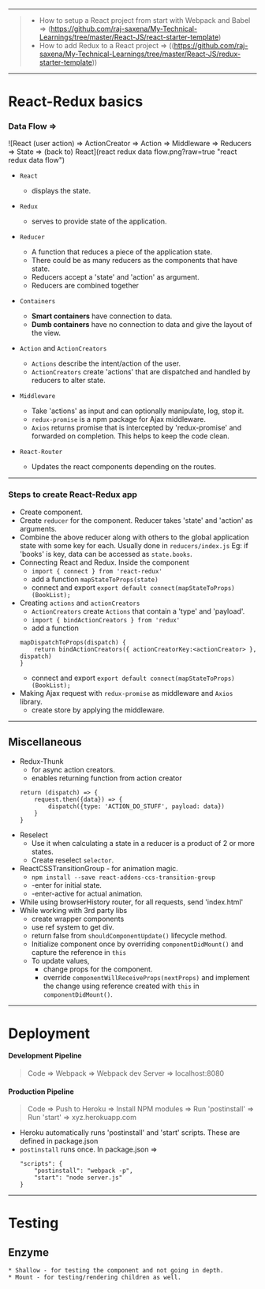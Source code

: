 ___
> * How to setup a React project from start with Webpack and Babel => (https://github.com/raj-saxena/My-Technical-Learnings/tree/master/React-JS/react-starter-template)  
> * How to add Redux to a React project => ((https://github.com/raj-saxena/My-Technical-Learnings/tree/master/React-JS/redux-starter-template))
___
# React-Redux basics
### Data Flow =>
![React (user action) =>  ActionCreator => Action => Middleware => Reducers => State => (back to) React](react redux data flow.png?raw=true "react redux data flow")

* `React`
	- displays the state.

* `Redux`
	- serves to provide state of the application.

* `Reducer` 
	- A function that reduces a piece of the application state.
	- There could be as many reducers as the components that have state.
	- Reducers accept a 'state' and 'action' as argument.
	- Reducers are combined together

* `Containers`
	- __Smart containers__ have connection to data.
	- __Dumb containers__ have no connection to data and give the layout of the view.

* `Action` and `ActionCreators`
	- `Actions` describe the intent/action of the user.
	- `ActionCreators` create 'actions' that are dispatched and handled by reducers to alter state.

* `Middleware`
	- Take 'actions' as input and can optionally manipulate, log, stop it.
	- `redux-promise` is a npm package for Ajax middleware.
	- `Axios` returns promise that is intercepted by 'redux-promise' and forwarded on completion. This helps to keep the code clean.

* `React-Router`
	- Updates the react components depending on the routes.


___
### Steps to create React-Redux app
* Create component.
* Create `reducer` for the component. Reducer takes 'state' and 'action' as arguments.
* Combine the above reducer along with others to the global application state with some key for each. Usually done in `reducers/index.js`
	Eg: if 'books' is key, data can be accessed as `state.books`.
* Connecting React and Redux. Inside the component
	- `import { connect } from 'react-redux'`
	- add a function `mapStateToProps(state)`
	- connect and export `export default connect(mapStateToProps)(BookList);`
* Creating `actions` and `actionCreators`
	- `ActionCreators` create `Actions` that contain a 'type' and 'payload'.
	- `import { bindActionCreators } from 'redux'`
	- add a function 
	```
	mapDispatchToProps(dispatch) {
		return bindActionCreators({ actionCreatorKey:<actionCreator> }, dispatch)
	}
	```
	- connect and export `export default connect(mapStateToProps)(BookList);`
* Making Ajax request with `redux-promise` as middleware and `Axios` library.
	- create store by applying the middleware.

___

## Miscellaneous
* Redux-Thunk
	- for async action creators.
	- enables returning function from action creator
	```
	return (dispatch) => { 
		request.then({data}) => {
			dispatch({type: 'ACTION_DO_STUFF', payload: data})
		}
	}
	```
* Reselect
	- Use it when calculating a state in a reducer is a product of 2 or more states.
	- Create reselect `selector`.
* ReactCSSTransitionGroup - for animation magic.
	- `npm install --save react-addons-ccs-transition-group`
	- <transition-name>-enter  for initial state.
	- <transition-name>-enter-active for actual animation.
* While using browserHistory router, for all requests, send 'index.html'
* While working with 3rd party libs 
	- create wrapper components
	- use ref system to get div.
	- return false from `shouldComponentUpdate()` lifecycle method.
	- Initialize component once by overriding `componentDidMount()` and capture the reference in `this`
	- To update values, 
		- change props for the component.
		- override `componentWillReceiveProps(nextProps)` and implement the change using reference created with `this` in 
		`componentDidMount()`.	

___
# Deployment
#### Development Pipeline  
> Code => Webpack => Webpack dev Server => localhost:8080

#### Production Pipeline  
> Code => Push to Heroku => Install NPM modules => Run 'postinstall' => Run 'start' => xyz.herokuapp.com

* Heroku automatically runs 'postinstall' and 'start' scripts. These are defined in package.json
* `postinstall` runs once. In package.json =>
	```
	"scripts": {
		"postinstall": "webpack -p",
		"start": "node server.js"
	}
	```

___
# Testing

## Enzyme
	* Shallow - for testing the component and not going in depth.
	* Mount - for testing/rendering children as well.
